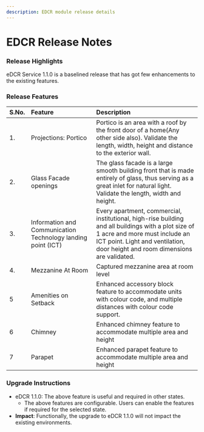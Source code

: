 ```yaml
---
description: EDCR module release details
---
```


# EDCR Release Notes

### Release Highlights <a id="Release-Highlights"></a>

eDCR Service 1.1.0 is a baselined release that has got few enhancements to the existing features.

### Release Features <a id="Release-Features"></a>

| **S.No.** | **Feature** | **Description** |
| :--- | :--- | :--- |
| 1. | Projections: Portico |  Portico is an area with a roof by the front door of a home\(Any other side also\). Validate the length, width, height and distance to the exterior wall. |
| 2. | Glass Facade openings | The glass facade is a large smooth building front that is made entirely of glass, thus serving as a great inlet for natural light. Validate the length, width and height. |
| 3. | Information and Communication Technology landing point \(ICT\) | Every apartment, commercial, institutional, high-rise building and all buildings with a plot size of 1 acre and more must include an ICT point. Light and ventilation, door height and room dimensions are validated. |
| 4. | Mezzanine At Room | Captured mezzanine area at room level |
| 5 | Amenities on Setback | Enhanced accessory block feature to accommodate units with colour code, and multiple distances with colour code support. |
| 6 | Chimney | Enhanced chimney feature to accommodate multiple area and height |
| 7 | Parapet | Enhanced parapet feature to accommodate multiple area and height |

### Upgrade Instructions <a id="Upgrade-Instructions"></a>

* eDCR 1.1.0: The above feature is useful and required in other states.
  * The above features are configurable. Users can enable the features if required for the selected state.
* **Impact**: Functionally, the upgrade to eDCR 1.1.0 will not impact the existing environments.

